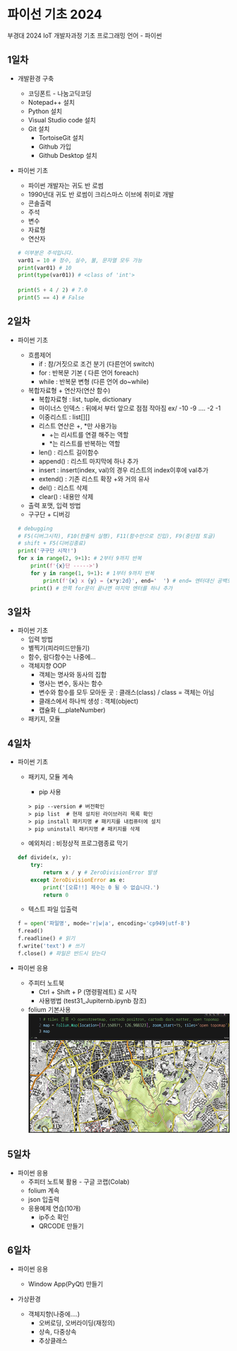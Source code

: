 # 파이선 기초 2024
부경대 2024 IoT 개발자과정 기초 프로그래밍 언어 - 파이썬

## 1일차
- 개발환경 구축
    - 코딩폰트 - 나눔고딕코딩
    - Notepad++ 설치
    - Python 설치
    - Visual Studio code 설치
    - Git 설치
        - TortoiseGit 설치
        - Github 가입
        - Github Desktop 설치

- 파이썬 기초
    - 파이썬 개발자는 귀도 반 로썸
    - 1990년대 귀도 반 로썸이 크리스마스 이브에 취미로 개발
    - 콘솔출력
    - 주석
    - 변수
    - 자료형
    - 연산자

    ```python
    # 이부분은 주석입니다.
    var01 = 10 # 정수, 실수, 불, 문자열 모두 가능
    print(var01) # 10
    print(type(var01)) # <class of 'int'>

    print(5 + 4 / 2) # 7.0
    print(5 == 4) # False
    ```

## 2일차
- 파이썬 기초
    - 흐름제어
        - if : 참/거짓으로 조건 분기 (다른언어 switch)
        - for : 반복문 기본 ( 다른 언어 foreach)
        - while : 반복문 변형 (다른 언어 do~while)
    - 복합자료형 + 연산자(연산 함수)
        - 복합자료형 : list, tuple, dictionary
        - 마이너스 인덱스 : 뒤에서 부터 앞으로 점점 작아짐 ex/ -10  -9  .... -2 -1
        - 이중리스트 : list[][]
        - 리스트 연산은 +, *만 사용가능
            - +는 리시트를 연결 해주는 역할
            - *는 리스트를 반복하는 역할
        - len() : 리스트 길이함수
        - append() : 리스트 마지막에 하나 추가
        - insert : insert(index, val)의 경우 리스트의 index이후에 val추가
        - extend() : 기존 리스트 확장 +와 거의 유사
        - del() : 리스트 삭제
        - clear() : 내용만 삭제
    - 출력 포맷, 입력 방법
    - 구구단 + 디버깅

    ```python
    # debugging
    # F5(디버그시작), F10(한줄씩 실행), F11(함수안으로 진입), F9(중단점 토글)
    # shift + F5(디버깅종료)
    print('구구단 시작!')
    for x in range(2, 9+1): # 2부터 9까지 반복
        print(f'{x}단 ----->')
        for y in range(1, 9+1): # 1부터 9까지 반복
            print(f'{x} x {y} = {x*y:2d}', end='  ') # end= 엔터대신 공백으로 변경
        print() # 안쪽 for문이 끝나면 마지막 엔터를 하나 추가
    ```

## 3일차
- 파이썬 기초
    - 입력 방법
    - 별찍기(피라미드만들기)
    - 함수, 람다함수는 나중에...
    - 객체지향 OOP
        - 객체는 명사와 동사의 집합
        - 명사는 변수, 동사는 함수
        - 변수와 함수를 모두 모아둔 곳 : 클래스(class) / class = 객체는 아님
        - 클래스에서 하나씩 생성 : 객체(object)
        - 캡슐화 (__plateNumber)
    - 패키지, 모듈


## 4일차
- 파이썬 기초
    - 패키지, 모듈 계속
        - pip 사용

        ```shell
        > pip --version # 버전확인
        > pip list  # 현재 설치된 라이브러리 목록 확인
        > pip install 패키지명 # 패키지를 내컴퓨터에 설치
        > pip uninstall 패키지명 # 패키지를 삭제
        ```
    - 예외처리 : 비정상적 프로그램종료 막기


    ```python
    def divide(x, y):
        try:
            return x / y # ZeroDivisionError 발생
        except ZeroDivisionError as e:
            print('[오류!!] 제수는 0 될 수 없습니다.')
            return 0
    ```
    - 텍스트 파일 입출력

    ```python
    f = open('파일명', mode='r|w|a', encoding='cp949|utf-8')
    f.read()
    f.readline() # 읽기
    f.write('text') # 쓰기
    f.close() # 파일은 반드시 닫는다
    ```

- 파이썬 응용
    - 주피터 노트북
        - Ctrl + Shift + P (명령팔레트) 로 시작
        - 사용벙법 (test31_Jupiternb.ipynb 참조)
    - folium 기본사용
    ![folium사용법](https://raw.githubusercontent.com/been2525/basic-python-2024/main/images/python_001.png)

## 5일차
- 파이썬 응용
    - 주피터 노트북 활용 - 구글 코랩(Colab)
    - folium 계속
    - json 입출력
    - 응용예제 연습(10개)
        - ip주소 확인
        - QRCODE 만들기

## 6일차
- 파이썬 응용
    - Window App(PyQt) 만들기

- 가상환경








    - 객체지향(나중에....)
        - 오버로딩, 오버라이딩(재정의)
        - 상속, 다중상속
        - 추상클래스
